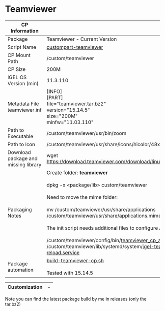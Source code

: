 # Teamviewer

|  CP Information |            |
|-----------------|------------|
| Package | Teamviewer - Current Version |
| Script Name | [custompart-teamviewer](custompart-teamviewer.sh) |
| CP Mount Path | /custom/teamviewer |
| CP Size | 200M |
| IGEL OS Version (min) | 11.3.110 |
| Metadata File <br /> teamviewer.inf | [INFO] <br /> [PART] <br /> file="teamviewer.tar.bz2" <br /> version="15.14.5" <br /> size="200M" <br /> minfw="11.03.110" |
| Path to Executable | /custom/teamviewer/usr/bin/zoom |
| Path to Icon | /custom/teamviewer/usr/share/icons/hicolor/48x48/apps/TeamViewer.png |
| Download package and missing library | wget https://download.teamviewer.com/download/linux/teamviewer_amd64.deb |
| Packaging Notes | Create folder: **teamviewer** <br /><br /> dpkg -x <package/lib> custom/teamviewer <br /><br /> Need to move the mime folder: <br /><br />mv /custom/teamviewer/usr/share/applications /custom/teamviewer/usr/share/applications.mime <br /><br />The init script needs additional files to configure AppArmor: <br /><br /> /custom/teamviewer/config/bin/[teamviewer_cp_apparmor_reload](teamviewer_cp_apparmor_reload) <br /> /custom/teamviewer/lib/systemd/system/[igel-teamviewer-cp-apparmor-reload.service](igel-teamviewer-cp-apparmor-reload.service) |
| Package automation | [build-teamviewer-cp.sh](build-zoom-cp.sh) <br /><br /> Tested with 15.14.5 |

|  Customization | - |
|----------------|------------------------------|

Note you can find the latest package build by me in releases (only the tar.bz2)
